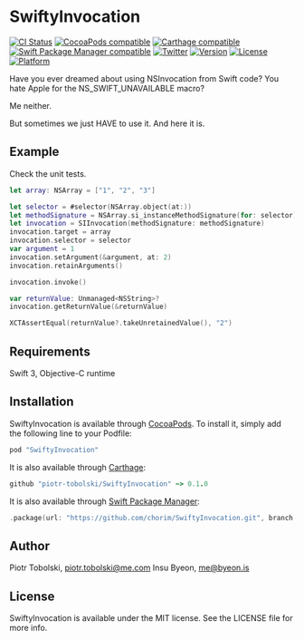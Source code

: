 # SwiftyInvocation

[![CI Status](https://github.com/chorim/CombineViewController/actions/workflows/tests.yml/badge.svg?branch=master)](https://github.com/chorim/CombineViewController/actions)
[![CocoaPods compatible](https://img.shields.io/cocoapods/v/SwiftyInvocation.svg)](https://cocoapods.org/pods/SwiftyInvocation)
[![Carthage compatible](https://img.shields.io/badge/Carthage-compatible-4BC51D.svg?style=flat)](https://github.com/Carthage/Carthage)
[![Swift Package Manager compatible](https://img.shields.io/badge/Carthage-compatible-4BC51D.svg?style=flat)](https://www.swift.org/package-manager/)
[![Twitter](https://img.shields.io/badge/twitter-@piotrtobolski-blue.svg?style=flat)](http://twitter.com/piotrtobolski)
[![Version](https://img.shields.io/cocoapods/v/SwiftyInvocation.svg?style=flat)](https://cocoapods.org/pods/SwiftyInvocation)
[![License](https://img.shields.io/cocoapods/l/SwiftyInvocation.svg?style=flat)](https://cocoapods.org/pods/SwiftyInvocation)
[![Platform](https://img.shields.io/cocoapods/p/SwiftyInvocation.svg?style=flat)](https://cocoapods.org/pods/SwiftyInvocation)

Have you ever dreamed about using NSInvocation from Swift code?
You hate Apple for the NS_SWIFT_UNAVAILABLE macro?

Me neither.

But sometimes we just HAVE to use it. And here it is.

## Example

Check the unit tests.

```swift
let array: NSArray = ["1", "2", "3"]

let selector = #selector(NSArray.object(at:))
let methodSignature = NSArray.si_instanceMethodSignature(for: selector)
let invocation = SIInvocation(methodSignature: methodSignature)
invocation.target = array
invocation.selector = selector
var argument = 1
invocation.setArgument(&argument, at: 2)
invocation.retainArguments()

invocation.invoke()

var returnValue: Unmanaged<NSString>?
invocation.getReturnValue(&returnValue)

XCTAssertEqual(returnValue?.takeUnretainedValue(), "2")
```

## Requirements

Swift 3, Objective-C runtime

## Installation

SwiftyInvocation is available through [CocoaPods](http://cocoapods.org). To install
it, simply add the following line to your Podfile:

```ruby
pod "SwiftyInvocation"
```

It is also available through [Carthage](https://github.com/Carthage/Carthage):
```ruby
github "piotr-tobolski/SwiftyInvocation" ~> 0.1.0
```

It is also available through [Swift Package Manager](https://www.swift.org/package-manager/):
```swift
.package(url: "https://github.com/chorim/SwiftyInvocation.git", branch: "master")
```

## Author

Piotr Tobolski, piotr.tobolski@me.com
Insu Byeon, me@byeon.is

## License

SwiftyInvocation is available under the MIT license. See the LICENSE file for more info.
